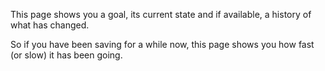 This page shows you a goal, its current state and if available, a history of what has changed.

So if you have been saving for a while now, this page shows you how fast (or slow) it has been going.

